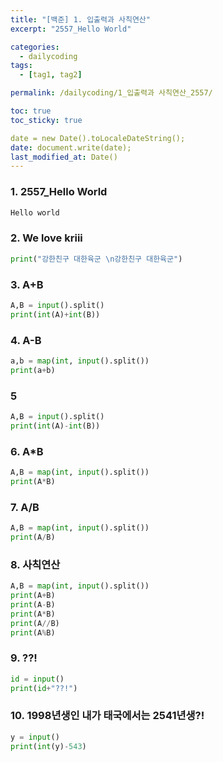 ```yaml
---
title: "[백준] 1. 입출력과 사칙연산"
excerpt: "2557_Hello World"

categories:
  - dailycoding
tags:
  - [tag1, tag2]

permalink: /dailycoding/1_입출력과 사칙연산_2557/

toc: true
toc_sticky: true

date = new Date().toLocaleDateString();
date: document.write(date);
last_modified_at: Date()
---
```


### 1. 2557_Hello World

```python
Hello world
```

### 2. We love kriii

```python
print("강한친구 대한육군 \n강한친구 대한육군")
```
### 3. A+B

```python
A,B = input().split()
print(int(A)+int(B))
```
### 4. A-B

```python
a,b = map(int, input().split())
print(a+b)
```
### 5

```python
A,B = input().split()
print(int(A)-int(B))
```
### 6. A*B

```python
A,B = map(int, input().split())
print(A*B)
```
### 7. A/B

```python
A,B = map(int, input().split())
print(A/B)
```
### 8. 사칙연산

```python
A,B = map(int, input().split())
print(A+B)
print(A-B)
print(A*B)
print(A//B)
print(A%B)
```
### 9. ??!

```python
id = input()
print(id+"??!")
```
### 10. 1998년생인 내가 태국에서는 2541년생?!

```python
y = input()
print(int(y)-543)
```

